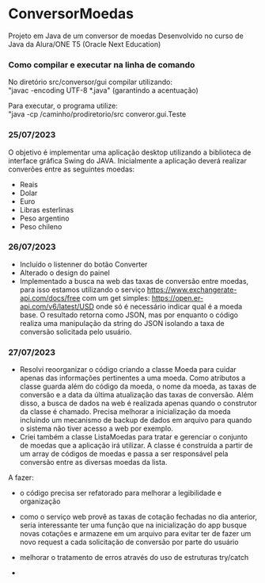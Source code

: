 # ConversorMoedas

Projeto em Java de um conversor de moedas
Desenvolvido no curso de Java da Alura/ONE T5 (Oracle Next Education)

### Como compilar e executar na linha de comando

No diretório src/conversor/gui compilar utilizando: <br>
"javac -encoding UTF-8 \*.java" (garantindo a acentuação)

Para executar, o programa utilize:<br>
"java -cp /caminho/prodiretorio/src converor.gui.Teste

### 25/07/2023

O objetivo é implementar uma aplicação desktop utilizando a biblioteca de interface
gráfica Swing do JAVA.
Inicialmente a aplicação deverá realizar converões entre as seguintes moedas:

- Reais
- Dolar
- Euro
- Libras esterlinas
- Peso argentino
- Peso chileno

### 26/07/2023

- Incluído o listenner do botão Converter
- Alterado o design do painel
- Implementado a busca na web das taxas de conversão entre moedas,
  para isso estamos utilizando o serviço https://www.exchangerate-api.com/docs/free
  com um get simples: https://open.er-api.com/v6/latest/USD onde só é necessário
  indicar qual é a moeda base. O resultado retorna como JSON, mas por enquanto o código
  realiza uma manipulação da string do JSON isolando a taxa de conversão solicitada pelo
  usuário.

### 27/07/2023

- Resolvi reoorganizar o código criando a classe Moeda para cuidar apenas das informações pertinentes
  a uma moeda. Como atributos a classe guarda além do código da moeda, o nome da moeda, as taxas de conversão e a data da última atualização das taxas de conversão. Além disso, a busca de dados na web é realizada apenas quando o construtor da classe é chamado. Precisa melhorar a inicialização da moeda incluindo um mecanismo de backup de dados em arquivo
  para quando o sistema não tiver acesso a web por exemplo.
- Criei também a classe ListaMoedas para tratar e gerenciar o conjunto de moedas que a aplicação irá utilizar.
  A classe é construída a partir de um array de códigos de moedas e passa a ser responsável pela conversão entre
  as diversas moedas da lista.

A fazer:

- o código precisa ser refatorado para melhorar a legibilidade e organização

- como o serviço web provê as taxas de cotação fechadas no dia anterior, seria interessante
  ter uma função que na inicialização do app busque novas cotações e armazene em um arquivo para
  evitar ter de fazer um novo request a cada solicitação de conversão por parte do usuário
- melhorar o tratamento de erros através do uso de estruturas try/catch
-
